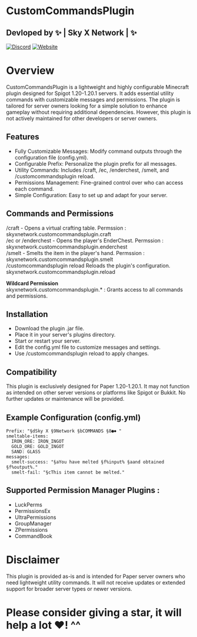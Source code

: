 ﻿# CustomCommandsPlugin
Devloped by ✨ | Sky X Network | ✨  
-
[![Discord](https://img.shields.io/badge/Discord-%235865F2.svg?style=for-the-badge&logo=discord&logoColor=white)](https://discord.gg/pTErYjTh5h)
[![Website](https://img.shields.io/badge/website-%23522956?style=flat&logoSize=auto)](https://skyxnetwork.net/)
# Overview  
CustomCommandsPlugin is a lightweight and highly configurable Minecraft plugin designed for Spigot 1.20-1.20.1 servers. It adds essential utility commands with customizable messages and permissions. The plugin is tailored for server owners looking for a simple solution to enhance gameplay without requiring additional dependencies. However, this plugin is not actively maintained for other developers or server owners.  

## Features  
  - Fully Customizable Messages: Modify command outputs through the configuration file (config.yml).  
  - Configurable Prefix: Personalize the plugin prefix for all messages.  
  - Utility Commands: Includes /craft, /ec, /enderchest, /smelt, and /customcommandsplugin reload.  
  - Permissions Management: Fine-grained control over who can access each command.  
  - Simple Configuration: Easy to set up and adapt for your server.  

## Commands and Permissions  
/craft - Opens a virtual crafting table. Permssion : skyxnetwork.customcommandsplugin.craft  
/ec or /enderchest - Opens the player's EnderChest. Permssion : skyxnetwork.customcommandsplugin.enderchest  
/smelt - Smelts the item in the player's hand.	Permssion : skyxnetwork.customcommandsplugin.smelt  
/customcommandsplugin reload	Reloads the plugin's configuration.	skyxnetwork.customcommandsplugin.reload  

**Wildcard Permission**  
skyxnetwork.customcommandsplugin.* : Grants access to all commands and permissions.  

## Installation  
  - Download the plugin .jar file.  
  - Place it in your server's plugins directory.  
  - Start or restart your server.  
  - Edit the config.yml file to customize messages and settings.  
  - Use /customcommandsplugin reload to apply changes.  

## Compatibility  
This plugin is exclusively designed for Paper 1.20-1.20.1. It may not function as intended on other server versions or platforms like Spigot or Bukkit. No further updates or maintenance will be provided.  

## Example Configuration (config.yml)  
```
Prefix: "§dSky X §9Network §bCOMMANDS §8●⏺ "
smeltable-items:
  IRON_ORE: IRON_INGOT
  GOLD_ORE: GOLD_INGOT
  SAND: GLASS
messages:
  smelt-success: "§aYou have melted §f%input% §aand obtained §f%output%."
  smelt-fail: "§cThis item cannot be melted."
```
## Supported Permission Manager Plugins :  
- LuckPerms
- PermissionsEx
- UltraPermissions
- GroupManager
- ZPermissions
- CommandBook

# Disclaimer

This plugin is provided as-is and is intended for Paper server owners who need lightweight utility commands. It will not receive updates or extended support for broader server types or newer versions.
# Please consider giving a star, it will help a lot ♥️! ^^
